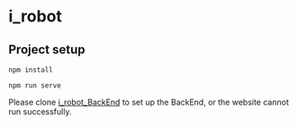 # i_robot

## Project setup
```
npm install
```
```
npm run serve
```
Please clone [i_robot_BackEnd](https://github.com/InkyChew/i_robot_BackEnd)
to set up the BackEnd, or the website cannot run successfully.

